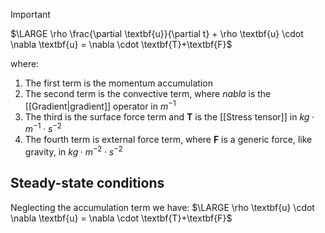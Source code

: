 >[!important]
>$\LARGE \rho \frac{\partial \textbf{u}}{\partial t} + \rho \textbf{u} \cdot \nabla \textbf{u} = \nabla \cdot \textbf{T}+\textbf{F}$

where:
1. The first term is the momentum accumulation
2. The second term is the convective term, where $nabla$ is the [[Gradient|gradient]] operator in $m^{-1}$
3. The third is the surface force term and **T** is the [[Stress tensor]] in $kg \cdot m^{-1}\cdot s^{-2}$
4. The fourth term is external force term, where **F** is a generic force, like gravity, in $kg \cdot m^{-2}\cdot s^{-2}$
## Steady-state conditions
Neglecting the accumulation term we have:
$\LARGE \rho \textbf{u} \cdot \nabla \textbf{u} = \nabla \cdot \textbf{T}+\textbf{F}$
